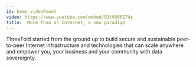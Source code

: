 ```yaml
---
id: home_videoPanel
video: https://www.youtube.com/embed/5DtVU66Z74s
title:  More than an Internet, a new paradigm
---
```

ThreeFold started from the ground up to build secure and sustainable peer-to-peer Internet 
infrastructure and technologies that can scale anywhere and empower you, your business
and your community with data sovereignty.
